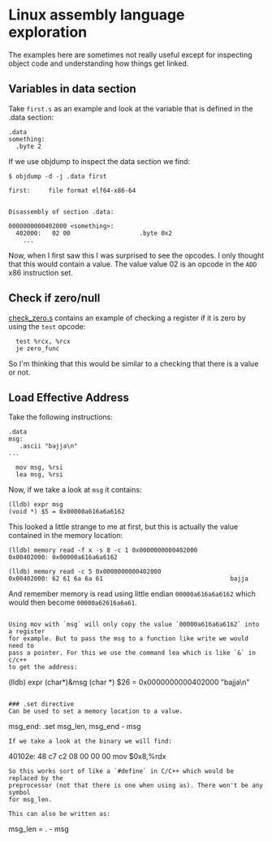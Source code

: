 # Linux assembly language exploration

The examples here are sometimes not really useful except for inspecting
object code and understanding how things get linked.

## Variables in data section

Take `first.s` as an example and look at the variable that is defined in the
.data section:

```
.data
something:
  .byte 2
```

If we use objdump to inspect the data section we find:

```console
$ objdump -d -j .data first

first:     file format elf64-x86-64


Disassembly of section .data:

0000000000402000 <something>:
  402000:	02 00                	.byte 0x2
	...
```

Now, when I first saw this I was surprised to see the opcodes. I only thought
that this would contain a value. The value value 02 is an opcode in the
`ADD` x86 instruction set. 

## Check if zero/null
[check_zero.s](./check_zero.s) contains an example of checking a register if
it is zero by using the `test` opcode:
```
  test %rcx, %rcx
  je zero_func
``` 
So I'm thinking that this would be similar to a checking that there is a value
or not.


## Load Effective Address

Take the following instructions:
```
.data
msg:
   .ascii "bajja\n"
...

  mov msg, %rsi
  lea msg, %rsi
```

Now, if we take a look at `msg` it contains:
```console
(lldb) expr msg
(void *) $5 = 0x00000a616a6a6162
```

This looked a little strange to me at first, but this is actually the value
contained in the memory location:

```console
(lldb) memory read -f x -s 8 -c 1 0x0000000000402000
0x00402000: 0x00000a616a6a6162

(lldb) memory read -c 5 0x0000000000402000
0x00402000: 62 61 6a 6a 61                                   bajja
```
And remember memory is read using little endian `00000a616a6a6162` which
would then become `00000a62616a6a61`.
```

Using mov with `msg` will only copy the value `00000a616a6a6162` into a register
for example. But to pass the msg to a function like write we would need to
pass a pointer. For this we use the command lea which is like `&` in c/c++
to get the address:
```
(lldb) expr (char*)&msg
(char *) $26 = 0x0000000000402000 "bajja\n"
```

### .set directive
Can be used to set a memory location to a value.
```
msg_end: .set msg_len, msg_end - msg
```
If we take a look at the binary we will find:
```
  40102e:	48 c7 c2 08 00 00 00 	mov    $0x8,%rdx
```
So this works sort of like a `#define` in C/C++ which would be replaced by the
preprocessor (not that there is one when using as). There won't be any symbol
for msg_len.

This can also be written as:
```
msg_len = . - msg
```

